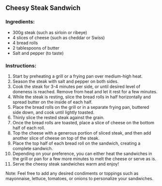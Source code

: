 ## Cheesy Steak Sandwich

### Ingredients:

- 300g steak (such as sirloin or ribeye)
- 4 slices of cheese (such as cheddar or Swiss)
- 4 bread rolls
- 2 tablespoons of butter
- Salt and pepper (to taste)

### Instructions:

1. Start by preheating a grill or a frying pan over medium-high heat.
2. Season the steak with salt and pepper on both sides.
3. Cook the steak for 3-4 minutes per side, or until desired level of doneness is reached. Remove from heat and let it rest for a few minutes.
4. While the steak is resting, slice the bread rolls in half horizontally and spread butter on the inside of each half.
5. Place the bread rolls on the grill or in a separate frying pan, buttered side down, and cook until lightly toasted.
6. Thinly slice the rested steak against the grain.
7. Once the bread rolls are toasted, place a slice of cheese on the bottom half of each roll.
8. Top the cheese with a generous portion of sliced steak, and then add another slice of cheese on top of the steak.
9. Place the top half of each bread roll on the sandwich, creating a complete sandwich.
10. Depending on your preference, you can either heat the sandwiches in the grill or pan for a few more minutes to melt the cheese or serve as is.
11. Serve the cheesy steak sandwiches warm and enjoy!

Note: Feel free to add any desired condiments or toppings such as mayonnaise, lettuce, tomatoes, or onions to personalize your sandwiches.
